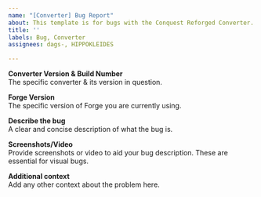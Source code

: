 ```yaml
---
name: "[Converter] Bug Report"
about: This template is for bugs with the Conquest Reforged Converter.
title: ''
labels: Bug, Converter
assignees: dags-, HIPPOKLEIDES

---
```


**Converter Version & Build Number**    
The specific converter & its version in question.    

**Forge Version**    
The specific version of Forge you are currently using.

**Describe the bug**    
A clear and concise description of what the bug is.

**Screenshots/Video**    
Provide screenshots or video to aid your bug description.
These are essential for visual bugs.

**Additional context**    
Add any other context about the problem here.
